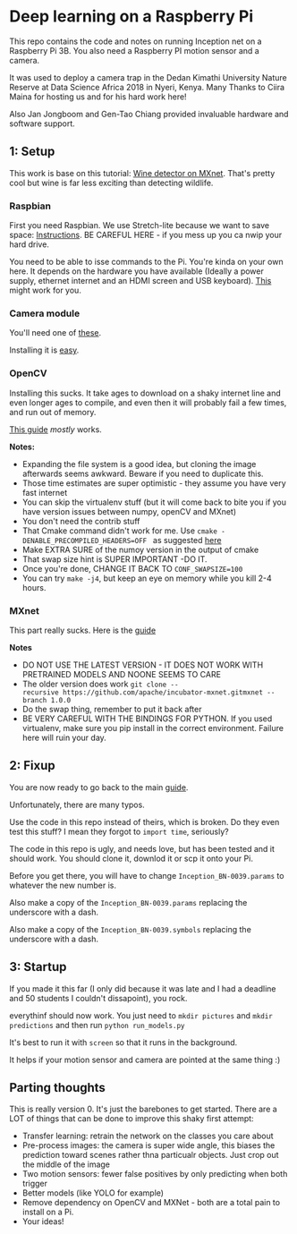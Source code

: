 # Deep learning on a Raspberry Pi

This repo contains the code and notes on running Inception net on a Raspberry Pi 3B. You also need a Raspberry PI motion sensor and a camera.

It was used to deploy a camera trap in the Dedan Kimathi University Nature Reserve at Data Science Africa 2018 in Nyeri, Kenya. Many Thanks to Ciira Maina for hosting us and for his hard work here!

Also Jan Jongboom and Gen-Tao Chiang provided invaluable hardware and software support.

## 1: Setup

This work is base on this tutorial:
[Wine detector on MXnet](https://mxnet.incubator.apache.org/versions/master/tutorials/embedded/wine_detector.html
). That's pretty cool but wine is far less exciting than detecting wildlife.

### Raspbian

First you need Raspbian. We use Stretch-lite because we want to save space: 
[Instructions](https://www.raspberrypi.org/documentation/installation/installing-images/
). BE CAREFUL HERE - if you mess up you ca nwip your hard drive.

You need to be able to isse commands to the Pi. You're kinda on your own here. It depends on the hardware you have available (Ideally a power supply, ethernet internet and an HDMI screen and USB keyboard). [This](http://blog.cudmore.io/post/2017/11/22/raspian-stretch/) might work for you. 

### Camera module
You'll need one of [these](https://www.raspberrypi.org/products/camera-module-v2/).

Installing it is [easy](https://thepihut.com/blogs/raspberry-pi-tutorials/16021420-how-to-install-use-the-raspberry-pi-camera).

### OpenCV
Installing this sucks. It take ages to download on a shaky internet line and even longer ages to compile, and even then it will probably fail a few times, and run out of memory.

[This guide](https://www.pyimagesearch.com/2017/09/04/raspbian-stretch-install-opencv-3-python-on-your-raspberry-pi/) *mostly* works.

**Notes:**

* Expanding the file system is a good idea, but cloning the image afterwards seems awkward. Beware if you need to duplicate this.
* Those time estimates are super optimistic - they assume you have very fast internet
* You can skip the virtualenv stuff (but it will come back to bite you if you have version issues between numpy, openCV and MXnet)
* You don't need the contrib stuff
* That Cmake command didn't work for me. Use `cmake -DENABLE_PRECOMPILED_HEADERS=OFF ` as suggested [here](https://github.com/opencv/opencv/issues/6517)
* Make EXTRA SURE of the numoy version in the output of cmake
* That swap size hint is SUPER IMPORTANT -DO IT.
* Once you're done, CHANGE IT BACK TO `CONF_SWAPSIZE=100`
* You can try `make -j4`, but keep an eye on memory while you kill 2-4 hours. 

### MXnet

This part really sucks. Here is the [guide](https://mxnet.incubator.apache.org/install/index.html)

**Notes**

* DO NOT USE THE LATEST VERSION - IT DOES NOT WORK WITH PRETRAINED MODELS AND NOONE SEEMS TO CARE
* The older version does work `git clone --recursive https://github.com/apache/incubator-mxnet.gitmxnet --branch 1.0.0` 
* Do the swap thing, remember to put it back after
* BE VERY CAREFUL WITH THE BINDINGS FOR PYTHON. If you used virtualenv, make sure you pip install in the correct environment. Failure here will ruin your day.


## 2: Fixup

You are now ready to go back to the main [guide](https://mxnet.incubator.apache.org/versions/master/tutorials/embedded/wine_detector.html).

Unfortunately, there are many typos.

Use the code in this repo instead of theirs, which is broken. Do they even test this stuff? I mean they forgot to `import time`, seriously?

The code in this repo is ugly, and needs love, but has been tested and it should work. You should clone it, downlod it or scp it onto your Pi.

Before you get there, you will have to change `Inception_BN-0039.params` to whatever the new number is. 

Also make a copy of the `Inception_BN-0039.params` replacing the underscore with a dash.

Also make a copy of the `Inception_BN-0039.symbols` replacing the underscore with a dash.

## 3: Startup

If you made it this far (I only did because it was late and I had a deadline and 50 students I couldn't dissapoint), you rock.

everythinf should now work. You just need to 
`mkdir pictures`
and 
`mkdir predictions` and then run `python run_models.py`

It's best to run it with `screen` so that it runs in the background. 
 
It helps if your motion sensor and camera are pointed at the same thing :)

## Parting thoughts

This is really version 0. It's just the barebones to get started. There are a LOT of things that can be done to improve this shaky first attempt:

* Transfer learning: retrain the network on the classes you care about
* Pre-process images: the camera is super wide angle, this biases the prediction toward scenes rather thna particualr objects. Just crop out the middle of the image
* Two motion sensors: fewer false positives by only predicting when both trigger
* Better models (like YOLO for example)
* Remove dependency on OpenCV and MXNet - both are a total pain to install on a Pi.
* Your ideas!